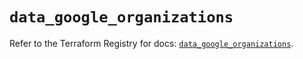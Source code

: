 # `data_google_organizations`

Refer to the Terraform Registry for docs: [`data_google_organizations`](https://registry.terraform.io/providers/hashicorp/google/6.18.0/docs/data-sources/organizations).

